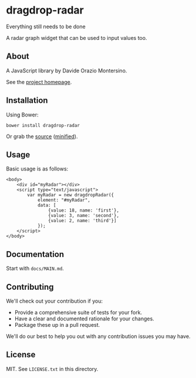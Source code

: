 # dragdrop-radar

Everything still needs to be done

A radar graph widget that can be used to input values too.

## About

A JavaScript library by Davide Orazio Montersino.

See the [project homepage](http://DavideMontersino.github.io/dragdrop-radar).

## Installation

Using Bower:

    bower install dragdrop-radar

Or grab the [source](https://github.com/DavideMontersino/dragdrop-radar/dist/dragdrop-radar.js) ([minified](https://github.com/DavideMontersino/dragdrop-radar/dist/dragdrop-radar.min.js)).

## Usage

Basic usage is as follows:

    <body>
        <div id="myRadar"></div>
        <script type="text/javascript">
            var myRadar = new dragdropRadar({
                element: "#myRadar",
                data: [
                    {value: 18, name: 'first'},
                    {value: 3, name: 'second'},
                    {value: 2, name: 'third'}]
                });
        </script>
    </body>

## Documentation

Start with `docs/MAIN.md`.

## Contributing

We'll check out your contribution if you:

* Provide a comprehensive suite of tests for your fork.
* Have a clear and documented rationale for your changes.
* Package these up in a pull request.

We'll do our best to help you out with any contribution issues you may have.

## License

MIT. See `LICENSE.txt` in this directory.
